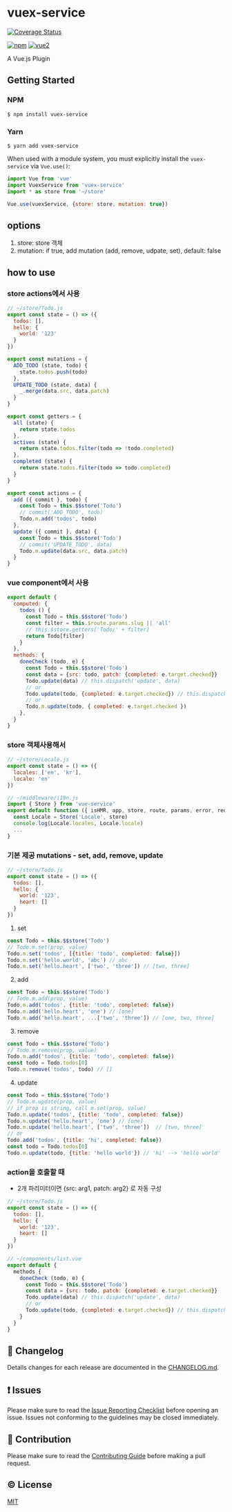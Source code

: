 # vuex-service

[![Coverage Status](https://coveralls.io/repos/github/prugel/vuex-service/badge.svg?branch=dev)](https://coveralls.io/github/prugel/vuex-service?branch=dev)

[![npm](https://img.shields.io/npm/v/vuex-service.svg)](https://www.npmjs.com/package/vuex-service)
[![vue2](https://img.shields.io/badge/vue-2.x-brightgreen.svg)](https://vuejs.org/)

A Vue.js Plugin


<!-- ## :book: Documentation -->
<!-- See [here](http://prugel.github.io/vuex-service/) -->
## Getting Started

### NPM

    $ npm install vuex-service

### Yarn

    $ yarn add vuex-service

When used with a module system, you must explicitly install the `vuex-service` via `Vue.use()`:

```javascript
import Vue from 'vue'
import VuexService from 'vuex-service'
import * as store from '~/store'

Vue.use(vuexService, {store: store, mutation: true})
```

## options
1. store: store 객체
1. mutation: if true, add mutation (add, remove, udpate, set), default: false

## how to use

### store actions에서 사용
```js
// ~/store/Todo.js
export const state = () => ({
  todos: [],
  hello: {
    world: '123'
  }
})

export const mutations = {
  ADD_TODO (state, todo) {
    state.todos.push(todo)
  },
  UPDATE_TODO (state, data) {
    _.merge(data.src, data.patch)
  }
}

export const getters = {
  all (state) {
    return state.todos
  },
  actives (state) {
    return state.todos.filter(todo => !todo.completed)
  },
  completed (state) {
    return state.todos.filter(todo => todo.completed)
  }
}

export const actions = {
  add ({ commit }, todo) {
    const Todo = this.$$store('Todo')
    // commit('ADD_TODO', todo)
    Todo.m.add('todos', todo)
  },
  update ({ commit }, data) {
    const Todo = this.$$store('Todo')
    // commit('UPDATE_TODO', data)
    Todo.m.update(data.src, data.patch)
  }
}
```

### vue component에서 사용
```js
export default {
  computed: {
    todos () {
      const Todo = this.$$store('Todo')
      const filter = this.$route.params.slug || 'all'
      // this.$store.getters['Todo/' + filter]
      return Todo[filter]
    }
  },
  methods: {
    doneCheck (todo, e) {
      const Todo = this.$$store('Todo')
      const data = {src: todo, patch: {completed: e.target.checked}}
      Todo.update(data) // this.dispatch('update', data)
      // or
      Todo.update(todo, {completed: e.target.checked}) // this.dispatch('update', {src: todo, patch: {completed: e.target.checked})
      // or
      Todo.m.update(todo, { completed: e.target.checked })
    },
  }
}
```

### store 객체사용해서
```js
// ~/store/Locale.js
export const state = () => ({
  locales: ['en', 'kr'],
  locale: 'en'
})

// ~/middleware/i18n.js
import { Store } from 'vue-service'
export default function ({ isHMR, app, store, route, params, error, redirect }) {
  const Locale = Store('Locale', store)
  console.log(Locale.locales, Locale.locale)
  ...
}
```

### 기본 제공 mutations - set, add, remove, update
```js
// ~/store/Todo.js
export const state = () => ({
  todos: [],
  hello: {
    world: '123',
    heart: []
  }
})
```
1. set
```js
const Todo = this.$$store('Todo')
// Todo.m.set(prop, value)
Todo.m.set('todos', [{title: 'todo', completed: false}])
Todo.m.set('hello.world', 'abc') // abc
Todo.m.set('hello.heart', ['two', 'three']) // [two, three]
```
2. add
```js
const Todo = this.$$store('Todo')
// Todo.m.add(prop, value)
Todo.m.add('todos', {title: 'todo', completed: false})
Todo.m.add('hello.heart', 'one') // [one]
Todo.m.add('hello.heart', ...['two', 'three']) // [one, two, three]
```
3. remove
```js
const Todo = this.$$store('Todo')
// Todo.m.remove(prop, value)
Todo.m.add('todos', {title: 'todo', completed: false})
const todo = Todo.todos[0]
Todo.m.remove('todos', todo) // []
```
4. update
```js
const Todo = this.$$store('Todo')
// Todo.m.update(prop, value)
// if prop is string, call m.set(prop, value)
Todo.m.update('todos', {title: 'todo', completed: false})
Todo.m.update('hello.heart', 'one') // [one]
Todo.m.update('hello.heart', ['two', 'three'])  // [two, three]
// or
Todo.add('todos', {title: 'hi', completed: false})
const todo = Todo.todos[0]
Todo.m.update(todo, {title: 'hello world'}) // 'hi' --> 'hello world'
```

### action을 호출할 때
- 2개 파리미터이면 {src: arg1, patch: arg2} 로 자동 구성
```js
// ~/store/Todo.js
export const state = () => ({
  todos: [],
  hello: {
    world: '123',
    heart: []
  }
})
```
```js
// ~/components/list.vue
export default {
  methods {
    doneCheck (todo, e) {
      const Todo = this.$$store('Todo')
      const data = {src: todo, patch: {completed: e.target.checked}}
      Todo.update(data) // this.dispatch('update', data)
      // or
      Todo.update(todo, {completed: e.target.checked}) // this.dispatch('update', {src: todo, patch: {completed: e.target.checked})
    }
  }
}
```


## :scroll: Changelog
Details changes for each release are documented in the [CHANGELOG.md](https://github.com/prugel/vuex-service/blob/dev/CHANGELOG.md).


## :exclamation: Issues
Please make sure to read the [Issue Reporting Checklist](https://github.com/prugel/vuex-service/blob/dev/CONTRIBUTING.md#issue-reporting-guidelines) before opening an issue. Issues not conforming to the guidelines may be closed immediately.


## :muscle: Contribution
Please make sure to read the [Contributing Guide](https://github.com/prugel/vuex-service/blob/dev/CONTRIBUTING.md) before making a pull request.

## :copyright: License

[MIT](http://opensource.org/licenses/MIT)

